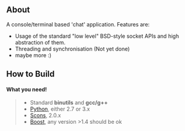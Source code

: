 About
-----
A console/terminal based 'chat' application. Features are:  
* Usage of the standard "low level" BSD-style socket APIs and high abstraction of them.
* Threading and synchronisation (Not yet done)
* maybe more :)

How to Build
------------
#### What you need!
> * Standard __binutils__ and __gcc/g++__
> * [Python](http://python.org), either 2.7 or 3.x
> * [Scons](http://scons.org), 2.0.x 
> * [Boost](http://boost.org), any version >1.4 should be ok
